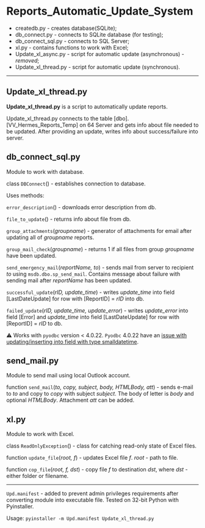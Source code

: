 # Reports_Automatic_Update_System
<ul>
<li>createdb.py - creates database(SQLite);</li>
<li>db_connect.py - connects to SQLite database (for testing);</li>
<li>db_connect_sql.py - connects to SQL Server;</li>
<li>xl.py - contains functions to work with Excel;</li>
<li>Update_xl_async.py - script for automatic update (asynchronous) - <i>removed</i>;</li>
<li>Update_xl_thread.py - script for automatic update (synchronous).</li>
</ul>
<hr>

## Update_xl_thread.py

<b>Update_xl_thread.py</b> is a script to automatically update reports.

Update_xl_thread.py connects to the table [dbo].[VV_Hermes_Reports_Temp] on 64 Server and gets info about file needed to be updated. After providing an update, writes info about success/failure into server.

## db_connect_sql.py

Module to work with database.

class `DBConnect`() - establishes connection to database.

Uses methods:

`error_description`() - downloads error description from db.

`file_to_update`() - returns info about file from db.

`group_attachments`(<i>groupname</i>) - generator of attachments for email after updating all of <i>groupname</i> reports.

`group_mail_check`(<i>groupname</i>) - returns 1 if all files from group <i>groupname</i> have been updated.

`send_emergency_mail`(<i>reportName, to</i>) - sends mail from server to recipient <i>to</i> using `msdb.dbo.sp_send_mail`. Contains message about failure with sending mail after <i>reportName</i> has been updated.

`successful_update`(<i>rID, update_time</i>) - writes <i>update_time</i> into field [LastDateUpdate] for row with [ReportID] = <i>rID</i> into db.

`failed_update`(<i>rID, update_time, update_error</i>) - writes <i>update_error</i> into field [Error] and <i>update_time</i> into field [LastDateUpdate] for row with [ReportID] = <i>rID</i> to db.

 :warning: Works with `pyodbc` version < 4.0.22. `Pyodbc` 4.0.22 have an [issue with updating/inserting into field with type smalldatetime](https://github.com/mkleehammer/pyodbc/issues/334).

## send_mail.py

Module to send mail using local Outlook account.

function `send_mail`(<i>to, copy, subject, body, HTMLBody, att</i>) - sends e-mail to <i>to</i> and copy to <i>copy</i> with subject <i>subject</i>. The body of letter is <i>body</i> and optional <i>HTMLBody</i>. Attachment <i>att</i> can be added.

## xl.py

Module to work with Excel.

class `ReadOnlyException`() - class for catching read-only state of Excel files.

function `update_file`(<i>root, f</i>) - updates Excel file <i>f</i>. <i>root</i> - path to file.

function `cop_file`(<i>root, f, dst</i>) - copy file <i>f</i> to destination <i>dst</i>, where <i>dst</i> - either folder or filename.

<hr>

`Upd.manifest` - added to prevent admin privileges requirements after converting module into executable file. Tested on 32-bit Python with Pyinstaller. 

Usage: `pyinstaller -m Upd.manifest Update_xl_thread.py`